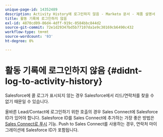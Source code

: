 ```yaml
---
unique-page-id: 14352489
description: Activity History에 로그인하지 않음 - Marketo 문서 - 제품 설명서
title: 활동 기록에 로그인하지 않음
exl-id: 4870cd09-86d4-4dff-919c-0584bbc844d2
source-git-commit: 72e1d29347bd5b77107da1e9c30169cb6490c432
workflow-type: tm+mt
source-wordcount: '93'
ht-degree: 0%

---
```


# 활동 기록에 로그인하지 않음 {#didnt-log-to-activity-history}

Salesforce에 콜 로그가 표시되지 않는 경우 Salesforce에서 리드/연락처를 찾을 수 없기 때문일 수 있습니다.

올바른 Lead/Contact에 로그인하기 위한 호출의 경우 Sales Connect에 Salesforce ID가 있어야 합니다. Salesforce ID를 Sales Connect에 추가하는 가장 좋은 방법은 [Sales Connect로 푸시](/help/marketo/product-docs/marketo-sales-connect/crm/salesforce-customization/push-to-sales-connect.md) 기능. Push to Sales Connect를 사용하는 경우, 연락처 마이그레이션에 Salesforce ID가 포함됩니다.
